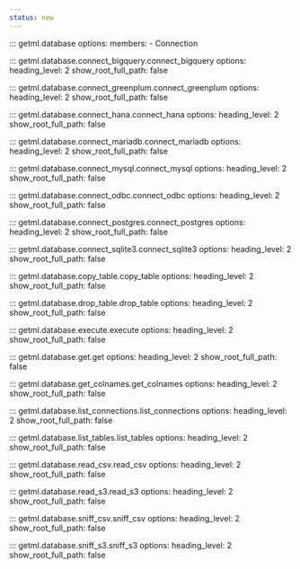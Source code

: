 ```yaml
---
status: new
---
```

::: getml.database
    options:
      members:
        - Connection

::: getml.database.connect_bigquery.connect_bigquery
    options:
      heading_level: 2
      show_root_full_path: false

::: getml.database.connect_greenplum.connect_greenplum
    options:
      heading_level: 2
      show_root_full_path: false

::: getml.database.connect_hana.connect_hana
    options:
      heading_level: 2
      show_root_full_path: false

::: getml.database.connect_mariadb.connect_mariadb
    options:
      heading_level: 2
      show_root_full_path: false

::: getml.database.connect_mysql.connect_mysql
    options:
      heading_level: 2
      show_root_full_path: false

::: getml.database.connect_odbc.connect_odbc
    options:
      heading_level: 2
      show_root_full_path: false

::: getml.database.connect_postgres.connect_postgres
    options:
      heading_level: 2
      show_root_full_path: false

::: getml.database.connect_sqlite3.connect_sqlite3
    options:
      heading_level: 2
      show_root_full_path: false


::: getml.database.copy_table.copy_table
    options:
      heading_level: 2
      show_root_full_path: false

::: getml.database.drop_table.drop_table
    options:
      heading_level: 2
      show_root_full_path: false

::: getml.database.execute.execute
    options:
      heading_level: 2
      show_root_full_path: false

::: getml.database.get.get
    options:
      heading_level: 2
      show_root_full_path: false

::: getml.database.get_colnames.get_colnames
    options:
      heading_level: 2
      show_root_full_path: false

::: getml.database.list_connections.list_connections
    options:
      heading_level: 2
      show_root_full_path: false

::: getml.database.list_tables.list_tables
    options:
      heading_level: 2
      show_root_full_path: false

::: getml.database.read_csv.read_csv
    options:
      heading_level: 2
      show_root_full_path: false

::: getml.database.read_s3.read_s3
    options:
      heading_level: 2
      show_root_full_path: false

::: getml.database.sniff_csv.sniff_csv
    options:
      heading_level: 2
      show_root_full_path: false

::: getml.database.sniff_s3.sniff_s3
    options:
      heading_level: 2
      show_root_full_path: false
